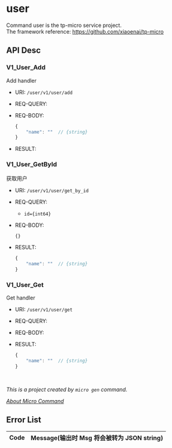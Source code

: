 # user

Command user is the tp-micro service project.
<br>The framework reference: https://github.com/xiaoenai/tp-micro

## API Desc

### V1_User_Add

Add handler

- URI: `/user/v1/user/add`
- REQ-QUERY:
- REQ-BODY:

	```js
	{
		"name": ""	// {string} 
	}
	```

- RESULT:


### V1_User_GetById

获取用户

- URI: `/user/v1/user/get_by_id`
- REQ-QUERY:
	- `id={int64}`
- REQ-BODY:

	```js
	{}
	```

- RESULT:

	```js
	{
		"name": ""	// {string} 
	}
	```



### V1_User_Get

Get handler

- URI: `/user/v1/user/get`
- REQ-QUERY:
- REQ-BODY:
- RESULT:

	```js
	{
		"name": ""	// {string} 
	}
	```





<br>

*This is a project created by `micro gen` command.*

*[About Micro Command](https://github.com/xiaoenai/tp-micro/tree/v2/cmd/micro)*

## Error List

|Code|Message(输出时 Msg 将会被转为 JSON string)|
|------|------|
